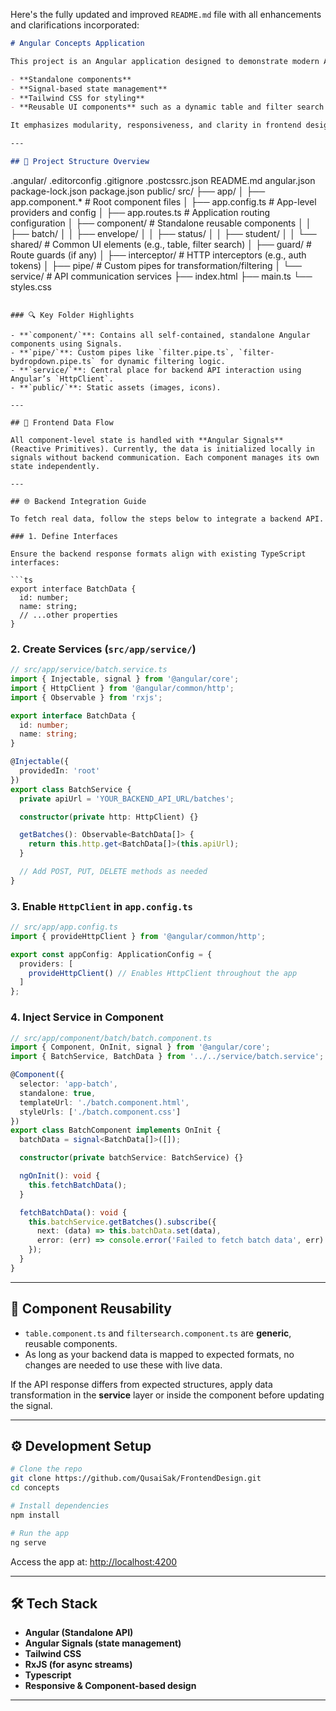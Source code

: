 Here's the fully updated and improved `README.md` file with all enhancements and clarifications incorporated:

```markdown
# Angular Concepts Application

This project is an Angular application designed to demonstrate modern Angular concepts, including:

- **Standalone components**
- **Signal-based state management**
- **Tailwind CSS for styling**
- **Reusable UI components** such as a dynamic table and filter search

It emphasizes modularity, responsiveness, and clarity in frontend design patterns.

---

## 📁 Project Structure Overview

```

.angular/
.editorconfig
.gitignore
.postcssrc.json
README.md
angular.json
package-lock.json
package.json
public/
src/
├── app/
│   ├── app.component.\*         # Root component files
│   ├── app.config.ts           # App-level providers and config
│   ├── app.routes.ts           # Application routing configuration
│   ├── component/              # Standalone reusable components
│   │   ├── batch/
│   │   ├── envelope/
│   │   ├── status/
│   │   ├── student/
│   │   └── shared/             # Common UI elements (e.g., table, filter search)
│   ├── guard/                  # Route guards (if any)
│   ├── interceptor/            # HTTP interceptors (e.g., auth tokens)
│   ├── pipe/                   # Custom pipes for transformation/filtering
│   └── service/                # API communication services
├── index.html
├── main.ts
└── styles.css

````

### 🔍 Key Folder Highlights

- **`component/`**: Contains all self-contained, standalone Angular components using Signals.
- **`pipe/`**: Custom pipes like `filter.pipe.ts`, `filter-bydropdown.pipe.ts` for dynamic filtering logic.
- **`service/`**: Central place for backend API interaction using Angular’s `HttpClient`.
- **`public/`**: Static assets (images, icons).

---

## 🔁 Frontend Data Flow

All component-level state is handled with **Angular Signals** (Reactive Primitives). Currently, the data is initialized locally in signals without backend communication. Each component manages its own state independently.

---

## 🌐 Backend Integration Guide

To fetch real data, follow the steps below to integrate a backend API.

### 1. Define Interfaces

Ensure the backend response formats align with existing TypeScript interfaces:

```ts
export interface BatchData {
  id: number;
  name: string;
  // ...other properties
}
````

### 2. Create Services (`src/app/service/`)

```ts
// src/app/service/batch.service.ts
import { Injectable, signal } from '@angular/core';
import { HttpClient } from '@angular/common/http';
import { Observable } from 'rxjs';

export interface BatchData {
  id: number;
  name: string;
}

@Injectable({
  providedIn: 'root'
})
export class BatchService {
  private apiUrl = 'YOUR_BACKEND_API_URL/batches';

  constructor(private http: HttpClient) {}

  getBatches(): Observable<BatchData[]> {
    return this.http.get<BatchData[]>(this.apiUrl);
  }

  // Add POST, PUT, DELETE methods as needed
}
```

### 3. Enable `HttpClient` in `app.config.ts`

```ts
// src/app/app.config.ts
import { provideHttpClient } from '@angular/common/http';

export const appConfig: ApplicationConfig = {
  providers: [
    provideHttpClient() // Enables HttpClient throughout the app
  ]
};
```

### 4. Inject Service in Component

```ts
// src/app/component/batch/batch.component.ts
import { Component, OnInit, signal } from '@angular/core';
import { BatchService, BatchData } from '../../service/batch.service';

@Component({
  selector: 'app-batch',
  standalone: true,
  templateUrl: './batch.component.html',
  styleUrls: ['./batch.component.css']
})
export class BatchComponent implements OnInit {
  batchData = signal<BatchData[]>([]);

  constructor(private batchService: BatchService) {}

  ngOnInit(): void {
    this.fetchBatchData();
  }

  fetchBatchData(): void {
    this.batchService.getBatches().subscribe({
      next: (data) => this.batchData.set(data),
      error: (err) => console.error('Failed to fetch batch data', err)
    });
  }
}
```

---

## 🧩 Component Reusability

* `table.component.ts` and `filtersearch.component.ts` are **generic**, reusable components.
* As long as your backend data is mapped to expected formats, no changes are needed to use these with live data.

If the API response differs from expected structures, apply data transformation in the **service** layer or inside the component before updating the signal.

---

## ⚙️ Development Setup

```bash
# Clone the repo
git clone https://github.com/QusaiSak/FrontendDesign.git
cd concepts

# Install dependencies
npm install

# Run the app
ng serve
```

Access the app at: [http://localhost:4200](http://localhost:4200)

---

## 🛠️ Tech Stack

* **Angular (Standalone API)**
* **Angular Signals (state management)**
* **Tailwind CSS**
* **RxJS (for async streams)**
* **Typescript**
* **Responsive & Component-based design**

---


